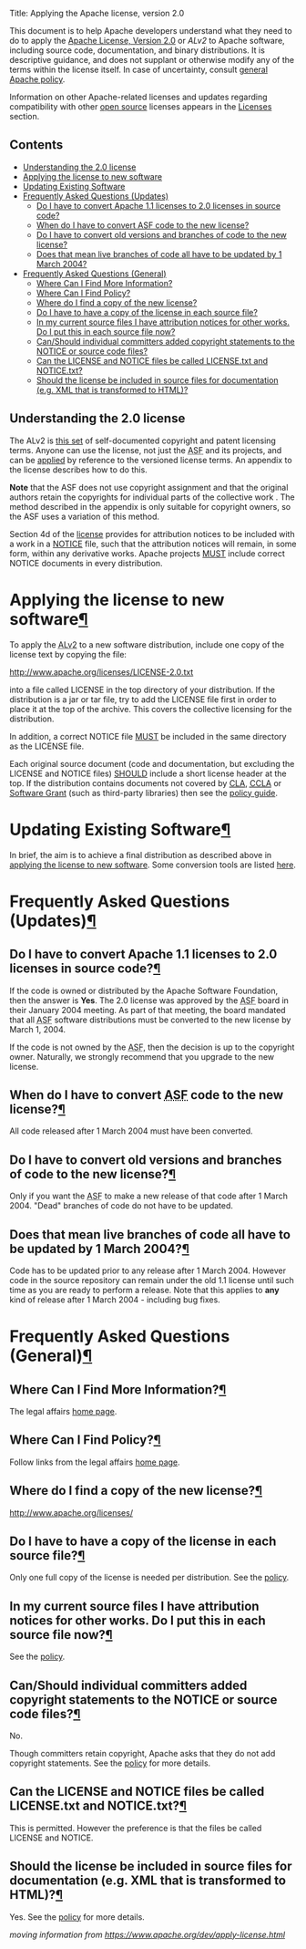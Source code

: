 Title: Applying the Apache license, version 2.0

This document is to help Apache developers understand what they need to do to apply the <a href="https://www.apache.org/licenses/LICENSE-2.0" target="_blank">Apache License, Version 2.0</a> or _ALv2_ to Apache software, including source code, documentation, and binary distributions. It is descriptive guidance, and does not supplant or otherwise modify any of the terms within the license itself. In case of uncertainty, consult <a href="https://www.apache.org/legal" target="_blank">general Apache policy</a>.

Information on other Apache-related licenses and updates regarding compatibility with other <a href="https://www.opensource.org" taarget="_blank">open source</a> licenses appears in the <a href="https://www.apache.org/licenses/" target="_blank">Licenses</a> section.

<h2>Contents</h2>

<ul>
<li><a href="#license">Understanding the 2.0 license</a></li>
<li><a href="#new">Applying the license to new software</a></li>
<li><a href="#existing">Updating Existing Software</a></li>
<li><a href="#faq-existing">Frequently Asked Questions (Updates)</a><ul>
<li><a href="#convert_to_2_0">Do I have to convert Apache 1.1 licenses to 2.0 licenses in source code?</a></li>
<li><a href="#convert-all">When do I have to convert ASF code to the new license?</a></li>
<li><a href="#conversion">Do I have to convert old versions and branches of code to the new license?</a></li>
<li><a href="#deadline">Does that mean live branches of code all have to be updated by 1 March 2004?</a></li>
</ul>
</li>
<li><a href="#faq">Frequently Asked Questions (General)</a><ul>
<li><a href="#info-whereis">Where Can I Find More Information?</a></li>
<li><a href="#policy-whereis">Where Can I Find Policy?</a></li>
<li><a href="#license-whereis">Where do I find a copy of the new license?</a></li>
<li><a href="#copy-per-file">Do I have to have a copy of the license in each source file?</a></li>
<li><a href="#attribution">In my current source files I have attribution notices for other works. Do I put this in each source file now?</a></li>
<li><a href="#contributor-copyright">Can/Should individual committers added copyright statements to the NOTICE or source code files?</a></li>
<li><a href="#license-file-name">Can the LICENSE and NOTICE files be called LICENSE.txt and NOTICE.txt?</a></li>
<li><a href="#license-include">Should the license be included in source files for documentation (e.g. XML that is transformed to HTML)?</a></li>
</ul>
</li>
</ul>



<h2 id="license">Understanding the 2.0 license</h2>
<p>The ALv2 is <a href="https://www.apache.org/licenses/LICENSE-2.0.txt" target="_blank">this set</a> of self-documented copyright and patent licensing terms. Anyone can use the license, not just the <abbr title="Apache Software Foundation">ASF</abbr> and its projects, and can be <a href="https://www.apache.org/licenses/LICENSE-2.0.html#apply" target="_blank">applied</a> by reference to the versioned license terms. An appendix to the license describes how to do this.

**Note** that the ASF does not use copyright assignment and that the original authors retain the copyrights for individual parts of the collective work . The method described in the appendix is only suitable for copyright owners, so the ASF uses a variation of
this method.

<p>Section 4d of the <a href="http://www.apache.org/licenses/LICENSE-2.0.txt">license</a>
provides for attribution notices to be included with a work in a 
<a href="http://www.apache.org/licenses/example-NOTICE.txt">NOTICE</a> file, such that 
the attribution notices will remain, in some form, within any derivative works.
Apache projects <a href="http://www.apache.org/legal/src-headers.html#notice">MUST</a>
include correct NOTICE documents in every distribution.  </p>
<h1 id="new">Applying the license to new software<a class="headerlink" href="#new" title="Permanent link">&para;</a></h1>
<p>To apply the <abbr title="Apache License, Version 2.0">ALv2</abbr> to a new software distribution, include one copy of the
license text by copying the file:</p>
<p><a href="http://www.apache.org/licenses/LICENSE-2.0.txt">http://www.apache.org/licenses/LICENSE-2.0.txt</a></p>
<p>into a file called LICENSE in the top directory of your distribution.
If the distribution is a jar or tar file, try to add the LICENSE file
first in order to place it at the top of the archive. This covers
the collective licensing for the distribution.</p>
<p>In addition, a correct NOTICE file
<a href="http://www.apache.org/legal/src-headers.html#notice">MUST</a>
be included in the same directory as the LICENSE file.</p>
<p>Each original source document (code and documentation, but excluding the 
LICENSE and NOTICE files) <a href="http://www.apache.org/legal/src-headers.html#headers">SHOULD</a>
include a short license header at the top. If the distribution contains 
documents not covered by <a href="http://www.apache.org/licenses/icla.txt"><abbr title="Individual Contributor License Agreement">CLA</abbr></a>,
<a href="http://www.apache.org/licenses/cla-corporate.txt"><abbr title="Corporate Contributor License Agreement">CCLA</abbr></a> or
<a href='http://www.apache.org/licenses/software-grant.txt'>Software Grant</a>
(such as third-party libraries) then see the
<a href='http://www.apache.org/legal/resolved.html'>policy guide</a>.</p>
<h1 id="existing">Updating Existing Software<a class="headerlink" href="#existing" title="Permanent link">&para;</a></h1>
<p>In brief, the aim is to achieve a final distribution as described above in
<a href="#new">applying the license to new software</a>. Some conversion tools are 
listed <a href="http://www.apache.org/legal/src-headers.html#faq-update-scripts">here</a>.</p>
<h1 id="faq-existing">Frequently Asked Questions (Updates)<a class="headerlink" href="#faq-existing" title="Permanent link">&para;</a></h1>
<h2 id="convert_to_2_0">Do I have to convert Apache 1.1 licenses to 2.0 licenses in source code?<a class="headerlink" href="#convert_to_2_0" title="Permanent link">&para;</a></h2>
<p>If the code is owned or distributed by the Apache Software Foundation, then
the answer is <strong>Yes</strong>.  The 2.0 license was approved by the <abbr title="Apache Software Foundation">ASF</abbr> board
in their January 2004 meeting.  As part of that meeting, the board mandated
that all <abbr title="Apache Software Foundation">ASF</abbr> software distributions must be converted to the new license
by March 1, 2004.</p>
<p>If the code is not owned by the <abbr title="Apache Software Foundation">ASF</abbr>, then the decision is up to the copyright
owner.  Naturally, we strongly recommend that you upgrade to the new license.</p>
<h2 id="convert-all">When do I have to convert <abbr title="Apache Software Foundation">ASF</abbr> code to the new license?<a class="headerlink" href="#convert-all" title="Permanent link">&para;</a></h2>
<p>All code released after 1 March 2004 must have been converted.</p>
<h2 id="conversion">Do I have to convert old versions and branches of code to the new license?<a class="headerlink" href="#conversion" title="Permanent link">&para;</a></h2>
<p>Only if you want the <abbr title="Apache Software Foundation">ASF</abbr> to make a new release of that code after 1 March 2004.
"Dead" branches of code do not have to be updated.</p>
<h2 id="deadline">Does that mean live branches of code all have to be updated by 1 March 2004?<a class="headerlink" href="#deadline" title="Permanent link">&para;</a></h2>
<p>Code has to be updated prior to any release after 1 March 2004.  However code
in the source repository can remain under the old 1.1 license until such time
as you are ready to perform a release.  Note that this applies to <strong>any</strong>
kind of release after 1 March 2004 - including bug fixes.</p>
<h1 id="faq">Frequently Asked Questions (General)<a class="headerlink" href="#faq" title="Permanent link">&para;</a></h1>
<h2 id="info-whereis">Where Can I Find More Information?<a class="headerlink" href="#info-whereis" title="Permanent link">&para;</a></h2>
<p>The legal affairs <a href="http://www.apache.org/legal">home page</a>.</p>
<h2 id="policy-whereis">Where Can I Find Policy?<a class="headerlink" href="#policy-whereis" title="Permanent link">&para;</a></h2>
<p>Follow links from the legal affairs <a href="http://www.apache.org/legal">home page</a>.</p>
<h2 id="license-whereis">Where do I find a copy of the new license?<a class="headerlink" href="#license-whereis" title="Permanent link">&para;</a></h2>
<p><a href="http://www.apache.org/licenses/">http://www.apache.org/licenses/</a></p>
<h2 id="copy-per-file">Do I have to have a copy of the license in each source file?<a class="headerlink" href="#copy-per-file" title="Permanent link">&para;</a></h2>
<p>Only one full copy of the license is needed per distribution.
See the <a href="http://www.apache.org/legal/src-headers.html">policy</a>.</p>
<h2 id="attribution">In my current source files I have attribution notices for other works. Do I put this in each source file now?<a class="headerlink" href="#attribution" title="Permanent link">&para;</a></h2>
<p>See the <a href="http://www.apache.org/legal/src-headers.html">policy</a>.</p>
<h2 id="contributor-copyright">Can/Should individual committers added copyright statements to the NOTICE or source code files?<a class="headerlink" href="#contributor-copyright" title="Permanent link">&para;</a></h2>
<p>No.</p>
<p>Though committers retain copyright, Apache asks that they do not add copyright
statements.  See the <a href="http://www.apache.org/legal/src-headers.html">policy</a>
for more details.</p>
<h2 id="license-file-name">Can the LICENSE and NOTICE files be called LICENSE.txt and NOTICE.txt?<a class="headerlink" href="#license-file-name" title="Permanent link">&para;</a></h2>
<p>This is permitted.  However the preference is that the files be called LICENSE
and NOTICE.</p>
<h2 id="license-include">Should the license be included in source files for documentation (e.g. XML that is transformed to HTML)?<a class="headerlink" href="#license-include" title="Permanent link">&para;</a></h2>
<p>Yes. See the <a href="http://www.apache.org/legal/src-headers.html">policy</a> for more
details.</p></div>

_moving information from https://www.apache.org/dev/apply-license.html_

